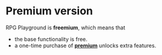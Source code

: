 # Premium version

RPG Playground is **freemium**, which means that

* the base functionality is free. 
* a one-time purchase of [**premium**](https://rpgplayground.com/premium/) unlocks extra features.

